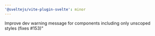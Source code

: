 ```yaml
---
'@sveltejs/vite-plugin-svelte': minor
---
```


Improve dev warning message for components including only unscoped styles (fixes #153)"
